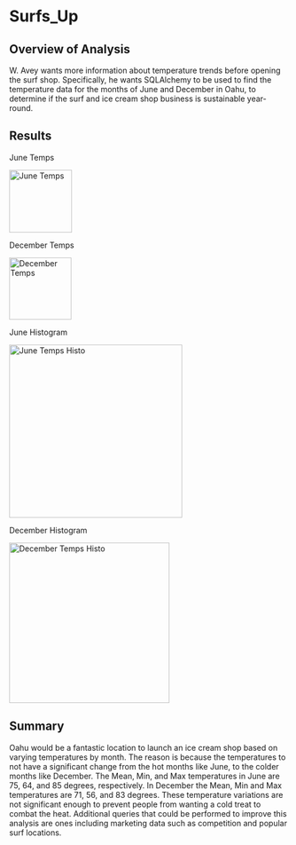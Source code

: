 # Surfs_Up
## Overview of Analysis 
W. Avey wants more information about temperature trends before opening the surf shop. Specifically, he wants SQLAlchemy to be used to find the temperature data for the months of June and December in Oahu, to determine if the surf and ice cream shop business is sustainable year-round. 
## Results 

June Temps

<img width="113" alt="June Temps" src="https://user-images.githubusercontent.com/111031608/205523918-77b04d97-cbd7-45c1-af00-f503355e4cc8.png">

December Temps 

<img width="112" alt="December Temps" src="https://user-images.githubusercontent.com/111031608/205523944-f5a600a6-55cb-42cc-96d5-43069ec32b49.png">

June Histogram

<img width="312" alt="June Temps Histo" src="https://user-images.githubusercontent.com/111031608/205527517-b7e82dd8-36f5-492e-8847-972f25bf895d.png">

December Histogram

<img width="289" alt="December Temps Histo" src="https://user-images.githubusercontent.com/111031608/205527491-2d0a5675-339f-4a5d-9aa9-22185c5ba426.png">

## Summary 
Oahu would be a fantastic location to launch an ice cream shop based on varying temperatures by month. The reason is because the temperatures to not have a significant change from the hot months like June, to the colder months like December. The Mean, Min, and Max temperatures in June are 75, 64, and 85 degrees, respectively. In December the Mean, Min and Max temperatures are 71, 56, and 83 degrees. These temperature variations are not significant enough to prevent people from wanting a cold treat to combat the heat. Additional queries that could be performed to improve this analysis are ones including marketing data such as competition and popular surf locations.



